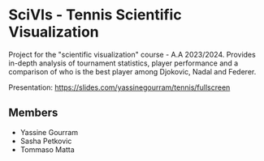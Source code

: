 # SciVIs - Tennis Scientific Visualization

Project for the "scientific visualization" course - A.A 2023/2024. Provides in-depth analysis of tournament statistics, player performance and a comparison of who is the best player among Djokovic, Nadal and Federer.

Presentation: https://slides.com/yassinegourram/tennis/fullscreen

## Members

- Yassine Gourram
- Sasha Petkovic
- Tommaso Matta